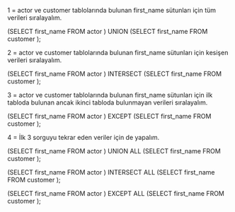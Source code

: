 1 = actor ve customer tablolarında bulunan first_name sütunları için tüm verileri sıralayalım.

(SELECT first_name
FROM actor
)
UNION
(SELECT first_name
    FROM customer
);

2 = actor ve customer tablolarında bulunan first_name sütunları için kesişen verileri sıralayalım.

(SELECT first_name
FROM actor
)
INTERSECT
(SELECT first_name
    FROM customer
);

3 = actor ve customer tablolarında bulunan first_name sütunları için ilk tabloda bulunan ancak ikinci tabloda bulunmayan verileri sıralayalım.

(SELECT first_name
FROM actor
)
EXCEPT
(SELECT first_name
    FROM customer
);

4 = İlk 3 sorguyu tekrar eden veriler için de yapalım.

(SELECT first_name
FROM actor
)
UNION ALL
(SELECT first_name
    FROM customer
);

(SELECT first_name
FROM actor
)
INTERSECT ALL
(SELECT first_name
    FROM customer
);

(SELECT first_name
FROM actor
)
EXCEPT ALL
(SELECT first_name
    FROM customer
);